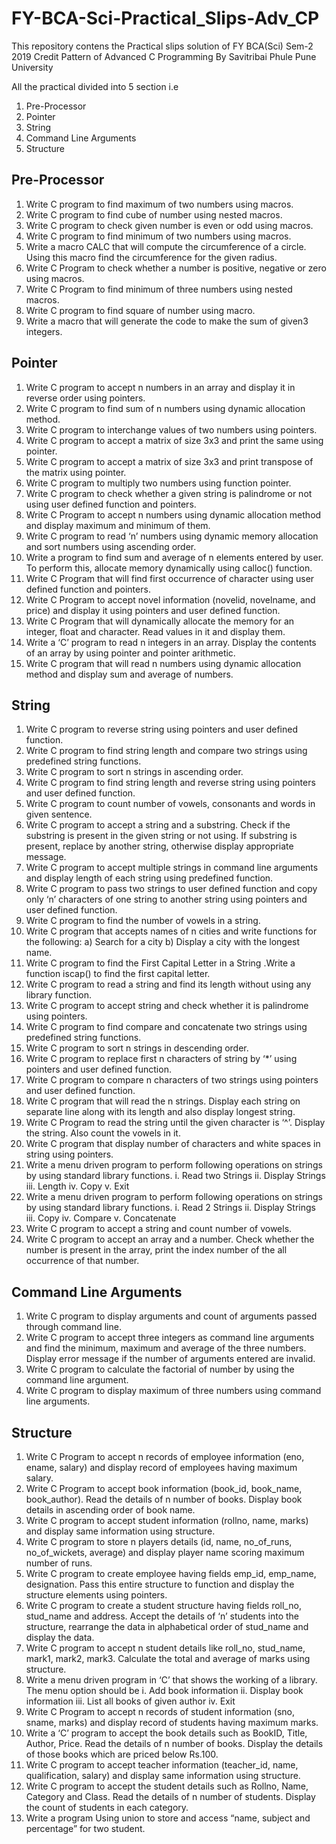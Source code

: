 # FY-BCA-Sci-Practical_Slips-Adv_CP

This repository contens the Practical slips solution of FY BCA(Sci) Sem-2 2019 Credit Pattern of Advanced C Programming By Savitribai Phule Pune University

All the practical divided into 5 section i.e
 1) Pre-Processor
 2) Pointer
 3) String
 4) Command Line Arguments
 5) Structure


## Pre-Processor

1. Write C program to find maximum of two numbers using macros.
2. Write C program to find cube of number using nested macros.
3. Write C program to check given number is even or odd using macros.
4. Write C program to find minimum of two numbers using macros.
5. Write a macro CALC that will compute the circumference of a circle. Using this macro find the circumference for the given radius.
6. Write C Program to check whether a number is positive, negative or zero using macros.
7. Write C Program to find minimum of three numbers using nested macros.
8. Write C program to find square of number using macro.
9. Write a macro that will generate the code to make the sum of given3 integers.

## Pointer

1. Write C program to accept n numbers in an array and display it in reverse order using pointers.
2. Write C program to find sum of n numbers using dynamic allocation method.
3. Write C program to interchange values of two numbers using pointers.
4. Write C program to accept a matrix of size 3x3 and print the same using pointer.
5. Write C program to accept a matrix of size 3x3 and print transpose of the matrix using pointer.
6. Write C program to multiply two numbers using function pointer.
7. Write C program to check whether a given string is palindrome or not using user defined function and pointers.
8. Write C Program to accept n numbers using dynamic allocation method and display maximum and minimum of them.
9. Write C program to read ‘n’ numbers using dynamic memory allocation and sort numbers using ascending order.
10. Write a program to find sum and average of n elements entered by user. To perform this, allocate memory dynamically using calloc() function.
11. Write C Program that will find first occurrence of character using user defined function and pointers.
12. Write C Program to accept novel information (novelid, novelname, and price) and display it using pointers and user defined function.
13. Write C Program that will dynamically allocate the memory for an integer, float and character. Read values in it and display them.
14. Write a ‘C’ program to read n integers in an array. Display the contents of an array by using pointer and pointer arithmetic.
15. Write C program that will read n numbers using dynamic allocation method and display sum and average of numbers.

## String

1. Write C program to reverse string using pointers and user defined function.
2. Write C program to find string length and compare two strings using predefined string functions.
3. Write C program to sort n strings in ascending order.
4. Write C program to find string length and reverse string using pointers and user defined function.
5. Write C program to count number of vowels, consonants and words in given sentence.
6. Write C program to accept a string and a substring. Check if the substring is present in the given string or not using. If substring is present, replace by another string, otherwise display appropriate message.
7. Write C program to accept multiple strings in command line arguments and display length of each string using predefined function.
8. Write C program to pass two strings to user defined function and copy only ‘n’ characters of one string to another string using pointers and user defined function.
9. Write C program to find the number of vowels in a string.
10. Write C program that accepts names of n cities and write functions for the following: a) Search for a city b) Display a city with the longest name.
11. Write C program to find the First Capital Letter in a String .Write a function iscap() to find the first capital letter.
12. Write C program to read a string and find its length without using any library function.
13. Write C program to accept string and check whether it is palindrome using pointers.
14. Write C program to find compare and concatenate two strings using predefined string functions.
15. Write C program to sort n strings in descending order.
16. Write C program to replace first n characters of string by ‘*’ using pointers and user defined function.
17. Write C program to compare n characters of two strings using pointers and user defined function.
18. Write C program that will read the n strings. Display each string on separate line along with its length and also display longest string.
19. Write C Program to read the string until the given character is ‘^’. Display the string. Also count the vowels in it.
20. Write C program that display number of characters and white spaces in string using pointers.
21. Write a menu driven program to perform following operations on strings by using standard library functions.
  i. Read two Strings
  ii. Display Strings
  iii. Length
  iv. Copy
  v. Exit
22. Write a menu driven program to perform following operations on strings by using standard library functions.
  i. Read 2 Strings
  ii. Display Strings
  iii. Copy
  iv. Compare
  v. Concatenate
23. Write C program to accept a string and count number of vowels.
24. Write C program to accept an array and a number. Check whether the number is present in the array, print the index number of the all occurrence of that number.

## Command Line Arguments

1. Write C program to display arguments and count of arguments passed through command line.
2. Write C program to accept three integers as command line arguments and find the minimum, maximum and average of the three numbers. Display error message if the number of arguments entered are invalid.
3. Write C program to calculate the factorial of number by using the command line argument.
4. Write C program to display maximum of three numbers using command line arguments.

## Structure

1. Write C Program to accept n records of employee information (eno, ename, salary) and display record of employees having maximum salary.
2. Write C Program to accept book information (book_id, book_name, book_author). Read the details of n number of books. Display book details in ascending order of book name.
3. Write C program to accept student information (rollno, name, marks) and display same information using structure.
4. Write C program to store n players details (id, name, no_of_runs, no_of_wickets, average) and display player name scoring maximum number of runs.
5. Write C program to create employee having fields emp_id, emp_name, designation. Pass this entire structure to function and display the structure elements using pointers.
6. Write C program to create a student structure having fields roll_no, stud_name and address. Accept the details of ‘n’ students into the structure, rearrange the data in alphabetical order of stud_name and display the data.
7. Write C program to accept n student details like roll_no, stud_name, mark1, mark2, mark3. Calculate the total and average of marks using structure.
8. Write a menu driven program in ‘C’ that shows the working of a library. The menu option should be
 i. Add book information
 ii. Display book information
 iii. List all books of given author
 iv. Exit
9. Write C Program to accept n records of student information (sno, sname, marks) and display record of students having maximum marks.
10. Write a ‘C’ program to accept the book details such as BookID, Title, Author, Price. Read the details of n number of books. Display the details of those books which are priced below Rs.100.
11. Write C program to accept teacher information (teacher_id, name, qualification, salary) and display same information using structure.
12. Write C program to accept the student details such as Rollno, Name, Category and Class. Read the details of n number of students. Display the count of students in each category.
13. Write a program Using union to store and access “name, subject and percentage” for two student.
